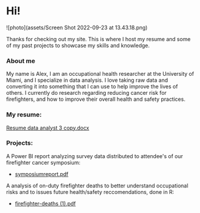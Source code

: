 # Hi!

![photo](assets/Screen Shot 2022-09-23 at 13.43.18.png)

Thanks for checking out my site. This is where I host my resume and some of my past projects to showcase my skills and knowledge.

### About me
My name is Alex, I am an occupational health researcher at the University of Miami, and I specialize in data analysis. I love taking raw data and converting it into something that I can use to help improve the lives of others. 
I currently do research regarding reducing cancer risk for firefighters, and how to improve their overall health and safety practices. 


### My resume:
[Resume data analyst 3 copy.docx](https://github.com/lord-voldemort182/lord-voldemort182.github.io/files/14816985/Resume.data.analyst.3.copy.docx)


### Projects:

A Power BI report analyzing survey data distributed to attendee's of our firefighter cancer symposium:
- [symposiumreport.pdf](https://github.com/lord-voldemort182/lord-voldemort182.github.io/files/14816991/symposiumreport.pdf)

A analysis of on-duty firefighter deaths to better understand occupational risks and to issues future health/safety reccomendations, done in R:
- [firefighter-deaths (1).pdf](https://github.com/lord-voldemort182/lord-voldemort182.github.io/files/14817137/firefighter-deaths.1.pdf)


